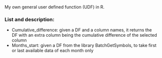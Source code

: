 My own general user defined function (UDF) in R.

### List and description:

* Cumulative_difference: given a DF and a column names, it returns the DF with an extra column being the cumulative difference of the selected column
* Months_start: given a DF from the library BatchGetSymbols, to take first or last available data of each month only
